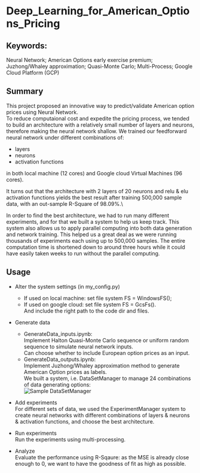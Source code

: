 # Deep_Learning_for_American_Options_Pricing
## Keywords:
Neural Network; American Options early exercise premium; Juzhong/Whaley approximation;
Quasi-Monte Carlo; Multi-Process; Google Cloud Platform (GCP)


## Summary
This project proposed an innovative way to predict/validate American option prices using Neural Network. \
To reduce computaional cost and expedite the pricing process, we tended to build an architecture with a relatively small number of layers and neurons, therefore making the neural network shallow. 
We trained our feedforward neural network under different combinations of:
- layers
- neurons
- activation functions 

in both local machine (12 cores) and Google cloud Virtual Machines (96 cores).

It turns out that the architecture with 2 layers of 20 neurons and relu & elu activation functions yields the best result after training 500,000 sample data, with an out-sample R-Square of 98.09%.\

In order to find the best architecture, we had to run many different experiments, and for that we built a system to help us keep track. This system also allows us to apply parallel computing into both data generation and network training. This helped us a great deal as we were running thousands of experiments each using up to 500,000 samples. The entire computation time is shortened down to around three hours while it could have easily taken weeks to run without the parallel computing.

## Usage
- Alter the system settings (in my_config.py)
   - If used on local machine: set file system FS = WindowsFS();
   - If used on google cloud: set file system FS = GcsFs().\
And include the right path to the code dir and files.
- Generate data
   - GenerateData_inputs.ipynb: \
   Implement Halton Quasi-Monte Carlo sequence or uniform random sequence to simulate neural network inputs.\
   Can choose whether to include European option prices as an input.
   - GenerateData_outputs.ipynb: \
   Implement Juzhong/Whaley approximation method to generate American Option prices as labels.\
   We built a system, i.e. DataSetManager to manage 24 combinations of data generating options:\
   ![Sample DataSetManager](https://github.com/claraye/Deep_Learning_for_American_Options_Pricing/blob/master/DataSetManager_sample.png)

- Add experiments\
For different sets of data, we used the ExperimentManager system to create neural networks with different combinations of layers & neurons & activation functions, and choose the best architecture.
- Run experiments\
Run the experiments using multi-processing.
- Analyze\
Evaluate the performance using R-Sqaure: as the MSE is already close enough to 0, we want to have the goodness of fit as high as possible.
